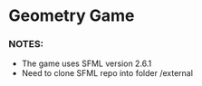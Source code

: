 # Geometry Game

### NOTES:
- The game uses SFML version 2.6.1
- Need to clone SFML repo into folder /external
